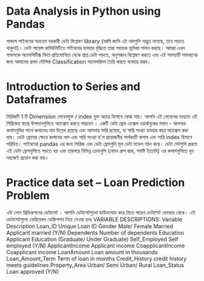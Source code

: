 # Data Analysis in Python using Pandas

 পান্ডাস পাইথনের অন্যতম দরকারী ডেটা বিশ্লেষণ library (আমি জানি এই নামগুলি অদ্ভুত লাগছে, তবে পড়তে   থাকুন!)। ডেটা সায়েন্স কমিউনিটিতে পাইথনের ব্যবহার বৃদ্ধিতে তারা সহায়ক ভূমিকা পালন করছে। আমরা এখন পান্ডসকে অ্যানালিটিক্স বিদ্যা প্রতিযোগিতা থেকে প্রাপ্ত ডেটা পড়তে, অনুসন্ধান বিশ্লেষণ করতে এবং এই সমস্যাটি সমাধানের জন্য আমাদের প্রথম মৌলিক Classification অ্যালগরিদম তৈরি করতে ব্যবহার করব।
#  Introduction to Series and Dataframes

সিরিজটি 1 টি Dimension লেবেলযুক্ত / index যুক্ত অ্যারে হিসাবে বোঝা যায়। আপনি এই লেবেলের মাধ্যমে এই সিরিজের স্বতন্ত্র উপাদানগুলিতে অ্যাক্সেস করতে পারবেন । একটি ডেটা ফ্রেম এক্সেল ওয়ার্কবুকের সমান - আপনার কলামগুলির সাথে কলামের নাম উল্লেখ রয়েছে এবং আপনার সারি রয়েছে, যা সারি সংখ্যা ব্যবহার করে অ্যাক্সেস করা যায়। ডেটা ফ্রেমের ক্ষেত্রে কলামের নাম এবং সারি সংখ্যা হ'ল প্রয়োজনীয় পার্থক্যটি কলাম এবং সারি index হিসাবে পরিচিত। পাইথনের pandas এর জন্য সিরিজ এবং ডেটা ফ্রেমগুলি মূল ডেটা মডেল গঠন করে। ডেটা সেটগুলি প্রথমে এই ডেটা ফ্রেমগুলিতে পড়তে হয় এবং তারপরে বিভিন্ন ক্রেমগুলি (যেমন গ্রুপ দ্বারা, সমষ্টি ইত্যাদি) এর কলামগুলিতে খুব সহজেই প্রয়োগ করা যায়।
# Practice data set – Loan Prediction Problem
এটা লোন প্রিডিকশনের ডেটাসেট ।  আপনি ডেটাসেটগুলো ডাউনলোড করে নিতে পারেন ডেটাসেট ফোল্ডার থেকে।  এই ডেটাসেটগুলো ভেরিয়েবল ডেস্ক্রিপশন নিচে দেওয়া হলঃ
VARIABLE DESCRIPTIONS:
Variable	          Description
Loan_ID	                  Unique Loan ID
Gender	                  Male/ Female
Married	                  Applicant married (Y/N)
Dependents	          Number of dependents
Education	          Applicant Education (Graduate/ Under Graduate)
Self_Employed	          Self employed (Y/N)
ApplicantIncome	          Applicant income
CoapplicantIncome	  Coapplicant income
LoanAmount	          Loan amount in thousands
Loan_Amount_Term	  Term of loan in months
Credit_History	          credit history meets guidelines
Property_Area	          Urban/ Semi Urban/ Rural
Loan_Status	          Loan approved (Y/N)


